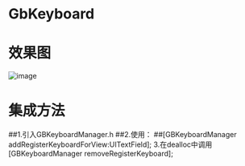 # GbKeyboard
# 效果图
![image](https://github.com/wxzqq/GbKeyboard/gbkeyboard.png)

# 集成方法

##1.引入GBKeyboardManager.h
##2.使用：
##[GBKeyboardManager addRegisterKeyboardForView:UITextField];
3.在dealloc中调用[GBKeyboardManager removeRegisterKeyboard];
